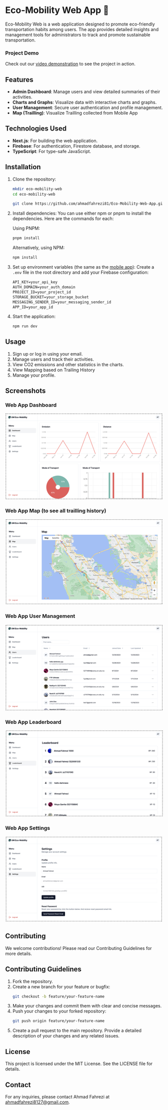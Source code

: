 # Eco-Mobility Web App 🍃

Eco-Mobility Web is a web application designed to promote eco-friendly transportation habits among users. The app provides detailed insights and management tools for administrators to track and promote sustainable transportation.

### Project Demo

Check out our [video demonstration](https://drive.google.com/file/d/1uZuzMDYD8rTO7otuSTFCPDF7vLcXapGo/view) to see the project in action.

## Features

- **Admin Dashboard**: Manage users and view detailed summaries of their activities.
- **Charts and Graphs**: Visualize data with interactive charts and graphs.
- **User Management**: Secure user authentication and profile management.
- **Map (Trailling)**: Visualize Trailling collected from Mobile App

## Technologies Used

- **Next.js**: For building the web application.
- **Firebase**: For authentication, Firestore database, and storage.
- **TypeScript**: For type-safe JavaScript.

## Installation

1. Clone the repository:

   ```sh
   mkdir eco-mobility-web
   cd eco-mobility-web
   ```

   ```sh
   git clone https://github.com/ahmadfahrezi81/Eco-Mobility-Web-App.git
   ```
2. Install dependencies:
   You can use either npm or pnpm to install the dependencies. Here are the commands for each:

   Using PNPM:

   ```sh
   pnpm install
   ```

   Alternatively, using NPM:

   ```sh
   npm install
   ```
3. Set up environment variables (the same as the [mobile app](https://github.com/ahmadfahrezi81/Eco-Mobility)):
   Create a `.env` file in the root directory and add your Firebase configuration:

   ```env
   API_KEY=your_api_key
   AUTH_DOMAIN=your_auth_domain
   PROJECT_ID=your_project_id
   STORAGE_BUCKET=your_storage_bucket
   MESSAGING_SENDER_ID=your_messaging_sender_id
   APP_ID=your_app_id
   ```
4. Start the application:

   ```sh
   npm run dev
   ```

## Usage

1. Sign up or log in using your email.
2. Manage users and track their activities.
3. View CO2 emissions and other statistics in the charts.
4. View Mapping based on Trailing History
5. Manage your profile.

## Screenshots

### Web App Dashboard

![Eco-Mobility Web App Dashboard](public/images/Screenshot-Dashboard.png)

### Web App Map (to see all trailling history)

![Eco-Mobility Web App Maps](public/images/Screenshot-Map.png)

### Web App User Management

![Eco-Mobility Web App User Management](public/images/Screenshot-Users.png)

### Web App Leaderboard

![Eco-Mobility Web App Leaderboard](public/images/Screenshot-Leaderboard.png)

### Web App Settings

![Eco-Mobility Web App Settings](public/images/Screenshot-Settings.png)

## Contributing

We welcome contributions! Please read our Contributing Guidelines for more details.

## Contributing Guidelines

1. Fork the repository.
2. Create a new branch for your feature or bugfix:
   ```sh
   git checkout -b feature/your-feature-name
   ```
3. Make your changes and commit them with clear and concise messages.
4. Push your changes to your forked repository:
   ```sh
   git push origin feature/your-feature-name
   ```
5. Create a pull request to the main repository. Provide a detailed description of your changes and any related issues.

## License

This project is licensed under the MIT License. See the LICENSE file for details.

## Contact

For any inquiries, please contact Ahmad Fahrezi at ahmadfahrezi8127@gmail.com.
